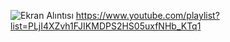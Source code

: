 ![Ekran Alıntısı](https://github.com/erolcum/Otopark/assets/110387801/d679b124-6075-44ed-b2c6-c43c564428c5)
https://www.youtube.com/playlist?list=PLjI4XZvh1FJIKMDPS2HS05uxfNHb_KTq1
